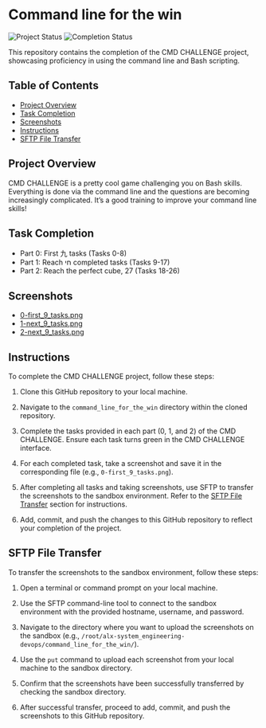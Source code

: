 # Command line for the win

![Project Status](https://img.shields.io/badge/status-in%20progress-yellow)
![Completion Status](https://img.shields.io/badge/completion-100%25-brightgreen)

This repository contains the completion of the CMD CHALLENGE project, showcasing proficiency in using the command line and Bash scripting.

## Table of Contents

- [Project Overview](#project-overview)
- [Task Completion](#task-completion)
- [Screenshots](#screenshots)
- [Instructions](#instructions)
- [SFTP File Transfer](#sftp-file-transfer)

## Project Overview

CMD CHALLENGE is a pretty cool game challenging you on Bash skills. Everything is done via the command line and the questions are becoming increasingly complicated. It’s a good training to improve your command line skills!

## Task Completion

- Part 0: First 九 tasks (Tasks 0-8)
- Part 1: Reach חי completed tasks (Tasks 9-17)
- Part 2: Reach the perfect cube, 27 (Tasks 18-26)

## Screenshots

- [0-first_9_tasks.png](0-first_9_tasks.jpg)
- [1-next_9_tasks.png](1-next_9_tasks.jpg)
- [2-next_9_tasks.png](2-next_9_tasks.jpg)

## Instructions

To complete the CMD CHALLENGE project, follow these steps:

1. Clone this GitHub repository to your local machine.

2. Navigate to the `command_line_for_the_win` directory within the cloned repository.

3. Complete the tasks provided in each part (0, 1, and 2) of the CMD CHALLENGE. Ensure each task turns green in the CMD CHALLENGE interface.

4. For each completed task, take a screenshot and save it in the corresponding file (e.g., `0-first_9_tasks.png`).

5. After completing all tasks and taking screenshots, use SFTP to transfer the screenshots to the sandbox environment. Refer to the [SFTP File Transfer](#sftp-file-transfer) section for instructions.

6. Add, commit, and push the changes to this GitHub repository to reflect your completion of the project.

## SFTP File Transfer

To transfer the screenshots to the sandbox environment, follow these steps:

1. Open a terminal or command prompt on your local machine.

2. Use the SFTP command-line tool to connect to the sandbox environment with the provided hostname, username, and password.

3. Navigate to the directory where you want to upload the screenshots on the sandbox (e.g., `/root/alx-system_engineering-devops/command_line_for_the_win/`).

4. Use the `put` command to upload each screenshot from your local machine to the sandbox directory.

5. Confirm that the screenshots have been successfully transferred by checking the sandbox directory.

6. After successful transfer, proceed to add, commit, and push the screenshots to this GitHub repository.
